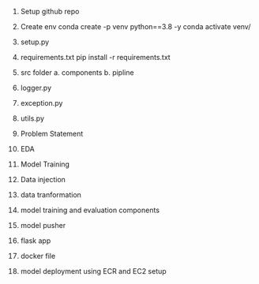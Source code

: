 1. Setup github repo 
2. Create env 
          conda create -p venv python==3.8 -y
          conda activate venv/

3. setup.py
4. requirements.txt
           pip install -r requirements.txt   
     

5. src folder 
    a. components
    b. pipline

6. logger.py
7. exception.py
8. utils.py 
9. Problem Statement 
10. EDA
11. Model Training 
12. Data injection 
13. data tranformation
14. model training and evaluation components 
15. model pusher
16. flask app 
17. docker file
18. model deployment using ECR and EC2 setup 


         
           